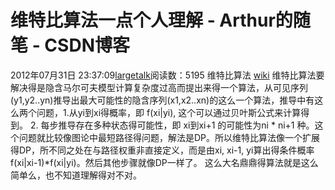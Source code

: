 # 维特比算法一点个人理解 - Arthur的随笔 - CSDN博客
2012年07月31日 23:37:09[largetalk](https://me.csdn.net/largetalk)阅读数：5195
维特比算法 [wiki](http://zh.wikipedia.org/wiki/User:Wmrwiki/%E7%BB%B4%E7%89%B9%E6%AF%94%E7%AE%97%E6%B3%95)
维特比算法要解决得是隐含马尔可夫模型计算复杂度过高而提出来得一个算法，从可见序列(y1,y2..yn)推导出最大可能性的隐含序列(x1,x2..xn)的这么一个算法，推导中有这么两个问题，1.从yi到xi得概率，即
 f(xi|yi), 这个可以通过贝叶斯公式来计算得到。 2. 每步推导存在多种状态得可能性，即 xi到xi+1
的可能性为ni * ni+1 种。这个问题就比较像图论中最短路径得问题，解法是DP。所以维特比算法像一个扩展得DP，所不同之处在与路径权重非直接定义，而是由xi, xi-1,
 yi算出得条件概率f(xi|xi-1)*f(xi|yi)。然后其他步骤就像DP一样了。
这么大名鼎鼎得算法就是这么简单么，也不知道理解得对不对。
